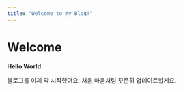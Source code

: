 ```yaml
---
title: "Welcome to my Blog!"
---
```


# Welcome

**Hello World**

블로그를 이제 막 시작했어요.
처음 마음처럼 꾸준히 업데이트할게요.